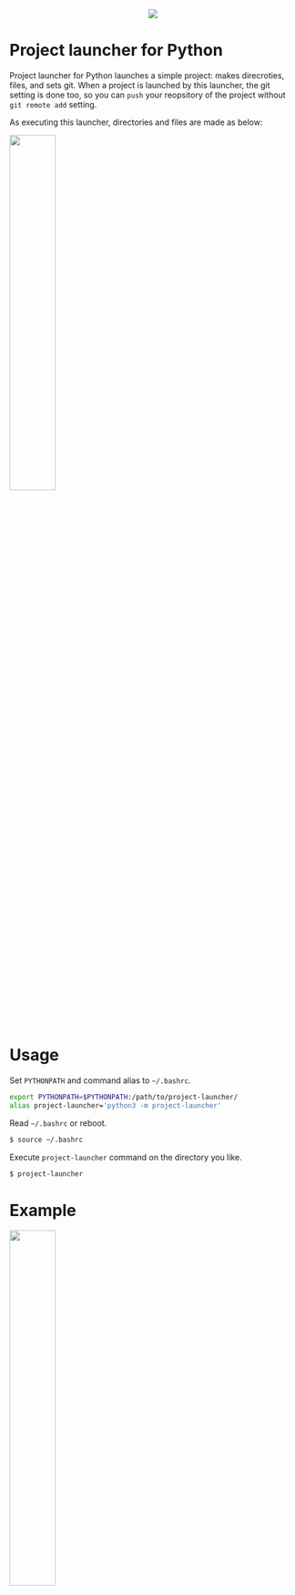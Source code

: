 <p align="center">
  <img src="https://user-images.githubusercontent.com/61448492/210484107-83ddd68c-3b44-4751-9b97-62139f21ad27.png">
</p>

# Project launcher for Python

Project launcher for Python launches a simple project: makes direcroties, files, and sets git. When a project is launched by this launcher, the git setting is done too, so you can `push` your reopsitory of the project without `git remote add` setting.

As executing this launcher, directories and files are made as below:

<img src="https://user-images.githubusercontent.com/61448492/210484115-38afe665-2295-41e2-86e0-dc47d787b3b0.png" height="40%" width="40%">

# Usage

Set `PYTHONPATH` and command alias to `~/.bashrc`.

``` bash
export PYTHONPATH=$PYTHONPATH:/path/to/project-launcher/
alias project-launcher='python3 -m project-launcher'
```

Read `~/.bashrc` or reboot.

``` bash
$ source ~/.bashrc
```

Execute `project-launcher` command on the directory you like.

``` bash
$ project-launcher
```

# Example

<img src="https://user-images.githubusercontent.com/61448492/210485776-80073555-cd89-42c4-a659-8a4b1a2595f1.png" height="40%" width="40%">


